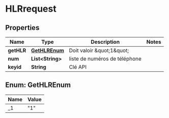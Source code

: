 
# HLRrequest

## Properties
Name | Type | Description | Notes
------------ | ------------- | ------------- | -------------
**getHLR** | [**GetHLREnum**](#GetHLREnum) | Doit valoir \&quot;1\&quot; | 
**num** | **List&lt;String&gt;** | liste de numéros de téléphone | 
**keyid** | **String** | Clé API | 


<a name="GetHLREnum"></a>
## Enum: GetHLREnum
Name | Value
---- | -----
_1 | &quot;1&quot;



